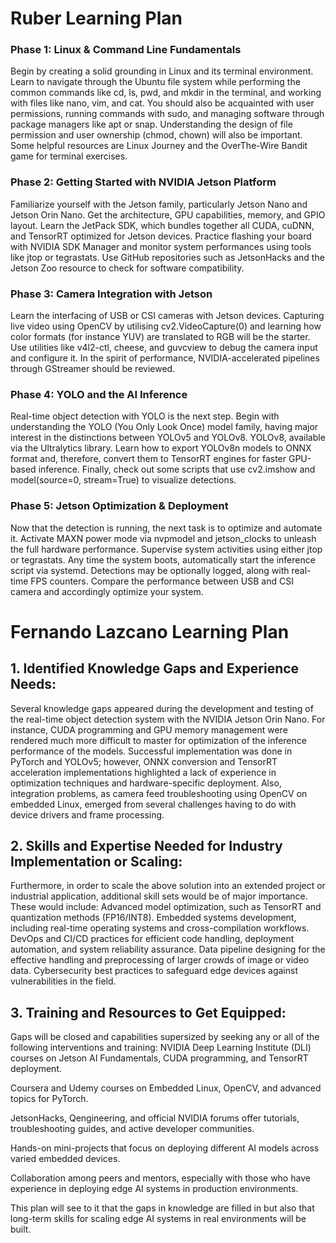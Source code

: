 # Ruber Learning Plan

### Phase 1: Linux & Command Line Fundamentals

Begin by creating a solid grounding in Linux and its terminal environment. Learn to navigate through the Ubuntu file system while performing the common commands like cd, ls, pwd, and mkdir in the terminal,
and working with files like nano, vim, and cat. You should also be acquainted with user permissions, running commands with sudo, and managing software through package managers like apt or snap.
Understanding the design of file permission and user ownership (chmod, chown) will also be important. Some helpful resources are Linux Journey and the OverThe-Wire Bandit game for terminal exercises. 

### Phase 2: Getting Started with NVIDIA Jetson Platform

Familiarize yourself with the Jetson family, particularly Jetson Nano and Jetson Orin Nano. Get the architecture, GPU capabilities, memory, and GPIO layout. Learn the JetPack SDK, which bundles together all CUDA,
cuDNN, and TensorRT optimized for Jetson devices. Practice flashing your board with NVIDIA SDK Manager and monitor system performances using tools like jtop or tegrastats.
Use GitHub repositories such as JetsonHacks and the Jetson Zoo resource to check for software compatibility.

### Phase 3: Camera Integration with Jetson

Learn the interfacing of USB or CSI cameras with Jetson devices. Capturing live video using OpenCV by utilising cv2.VideoCapture(0) and learning how color formats (for instance YUV) are translated to RGB
will be the starter. Use utilities like v4l2-ctl, cheese, and guvcview to debug the camera input and configure it. In the spirit of performance, NVIDIA-accelerated pipelines through GStreamer should be reviewed. 

### Phase 4: YOLO and the AI Inference

Real-time object detection with YOLO is the next step. Begin with understanding the YOLO (You Only Look Once) model family, having major interest in the distinctions between YOLOv5 and YOLOv8. YOLOv8,
available via the Ultralytics library. Learn how to export YOLOv8n models to ONNX format and, therefore, convert them to TensorRT engines 
for faster GPU-based inference. Finally, check out some scripts that use cv2.imshow and model(source=0, stream=True) to visualize detections.

### Phase 5: Jetson Optimization & Deployment

Now that the detection is running, the next task is to optimize and automate it. Activate MAXN power mode via nvpmodel and jetson_clocks to unleash the full hardware performance. Supervise system activities
using either jtop or tegrastats. Any time the system boots, automatically start the inference script via systemd. Detections may be optionally logged, along with real-time FPS counters. Compare the performance 
between USB and CSI camera and accordingly optimize your system.

# Fernando Lazcano Learning Plan

## 1. Identified Knowledge Gaps and Experience Needs:
Several knowledge gaps appeared during the development and testing of the real-time object detection system with the NVIDIA Jetson Orin Nano. For instance, CUDA programming and GPU memory management were rendered much more difficult to master for optimization of the inference performance of the models. Successful implementation was done in PyTorch and YOLOv5; however, ONNX conversion and TensorRT acceleration implementations highlighted a lack of experience in optimization techniques and hardware-specific deployment. Also, integration problems, as camera feed troubleshooting using OpenCV on embedded Linux, emerged from several challenges having to do with device drivers and frame processing.

## 2. Skills and Expertise Needed for Industry Implementation or Scaling:
Furthermore, in order to scale the above solution into an extended project or industrial application, additional skill sets would be of major importance. These would include:
Advanced model optimization, such as TensorRT and quantization methods (FP16/INT8).
Embedded systems development, including real-time operating systems and cross-compilation workflows.
DevOps and CI/CD practices for efficient code handling, deployment automation, and system reliability assurance.
Data pipeline designing for the effective handling and preprocessing of larger crowds of image or video data.
Cybersecurity best practices to safeguard edge devices against vulnerabilities in the field.

## 3. Training and Resources to Get Equipped:
Gaps will be closed and capabilities supersized by seeking any or all of the following interventions and training: NVIDIA Deep Learning Institute (DLI) courses on Jetson AI Fundamentals, CUDA programming, and TensorRT deployment. 

Coursera and Udemy courses on Embedded Linux, OpenCV, and advanced topics for PyTorch.

JetsonHacks, Qengineering, and official NVIDIA forums offer tutorials, troubleshooting guides, and active developer communities. 

Hands-on mini-projects that focus on deploying different AI models across varied embedded devices.

Collaboration among peers and mentors, especially with those who have experience in deploying edge AI systems in production environments. 

This plan will see to it that the gaps in knowledge are filled in but also that long-term skills for scaling edge AI systems in real environments will be built.
